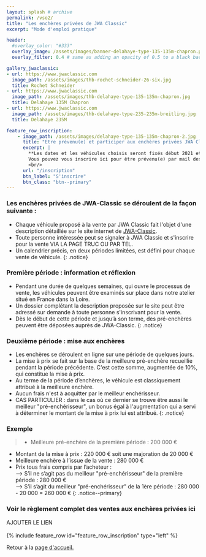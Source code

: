 ```yaml
---
layout: splash # archive
permalink: /vso2/
title: "Les enchères privées de JWA Classic"
excerpt: "Mode d'emploi pratique"

header:
  #overlay_color: "#333"
  overlay_image: /assets/images/banner-delahaye-type-135-135m-chapron.png
  overlay_filter: 0.4 # same as adding an opacity of 0.5 to a black background

gallery_jwaclassic:
- url: https://www.jwaclassic.com
  image_path: /assets/images/thb-rochet-schneider-26-six.jpg
  title: Rochet Schneider
- url: https://www.jwaclassic.com
  image_path: /assets/images/thb-delahaye-type-135-135m-chapron.jpg
  title: Delahaye 135M Chapron
- url: https://www.jwaclassic.com
  image_path: /assets/images/thb-delahaye-type-235-235m-breitling.jpg
  title: Delahaye 235M

feature_row_inscription:
    - image_path: /assets/images/delahaye-type-135-135m-chapron-2.jpg
      title: "Etre prévenu(e) et participer aux enchères privées JWA Classic"
      excerpt: |
        **Les dates et les véhicules choisis seront fixés début 2021 et seront priorairement communiqués par email aux inscrits.**<br/>
        Vous pouvez vous inscrire ici pour être prévenu(e) par mail des prochaines ventes.
        <br/>
      url: "/inscription"
      btn_label: "S'inscrire"
      btn_class: "btn--primary"
---
```


### Les enchères privées de JWA-Classic se déroulent de la façon suivante :
-	Chaque véhicule proposé à la vente par JWA Classic fait l'objet d'une description détaillée sur le site internet de [JWA-Classic](https://www.jwaclassic.com).
- Toute personne intéressée peut se signaler à JWA Classic et s'inscrire pour la vente VIA LA PAGE TRUC OU PAR TEL.
- Un calendrier précis, en deux périodes limitées, est défini pour chaque vente de véhicule.
{: .notice}

### Première période : information et réflexion
-	Pendant une durée de quelques semaines, qui ouvre le processus de vente, les véhicules peuvent être examinés sur place dans notre atelier situé en France dans la Loire.
- Un dossier complétant la description proposée sur le site peut être adressé sur demande à toute personne s'inscrivant pour la vente.
-	Dès le début de cette période et jusqu’à son terme, des pré-enchères peuvent être déposées auprès de JWA-Classic.
{: .notice}

### Deuxième période : mise aux enchères
-	Les enchères se déroulent en ligne sur une période de quelques jours.
-	La mise à prix se fait sur la base de la meilleure pré-enchère recueillie pendant la période précédente. C'est cette somme, augmentée de 10%, qui constitue la mise à prix.
-	Au terme de la période d’enchères, le véhicule est classiquement attribué à la meilleure enchère.
-	Aucun frais n'est à acquitter par le meilleur enchérisseur.
-	CAS PARTICULIER : dans le cas où ce dernier se trouve être aussi le meilleur "pré-enchérisseur", un bonus égal à l'augmentation qui a servi à déterminer le montant de la mise à prix lui est attribué.
{: .notice}

### Exemple
> -	Meilleure pré-enchère de la première période : 200 000 €
-	Montant de la mise à prix : 220 000 € soit une majoration de 20 000 €
-	Meilleure enchère à l’issue de la vente : 280 000 €
-	Prix tous frais compris par l’acheteur :<br/>
  --> S’il ne s’agit pas du meilleur "pré-enchérisseur" de la première période : 280 000 €<br/>
  --> S’il s’agit du meilleur "pré-enchérisseur" de la 1ère période : 280 000 - 20 000 = 260 000 €
{: .notice--primary}

### Voir le règlement complet des ventes aux enchères privées ici
AJOUTER LE LIEN
<br/>
<br/>
{% include feature_row id="feature_row_inscription" type="left" %}

Retour à la [page d'accueil.](/)
